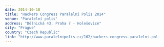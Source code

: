```yaml
---
date: 2014-10-10
title: "Hackers Congress Paralelní Polis 2014"
venue: "Paralelní polis"
address: "Dělnická 43, Praha 7 - Holešovice"
city: "Prague"
country: "Czech Republic"
link: "http://www.paralelnipolis.cz/162/hackers-congress-paralelni-polis-2014-2/"
---
```

